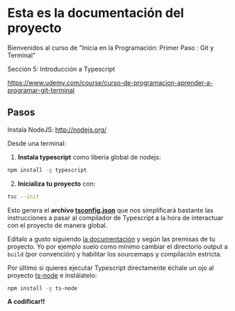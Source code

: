 # Esta es la documentación del proyecto

Bienvenidos al curso de "Inicia en la Programación: Primer Paso : Git y Terminal"

Sección 5: Introducción a Typescript

<https://www.udemy.com/course/curso-de-programacion-aprender-a-programar-git-terminal>

## Pasos

Instala NodeJS: <http://nodejs.org/>

Desde una terminal:

1. **Instala typescript** como libería global de nodejs:

```bash
npm install -g typescript
```

2. **Inicializa tu proyecto** con:

```bash
tsc --init
```

Esto genera el **archivo [tsconfig.json](/tsconfig.json)** que nos simplificará bastante las instrucciones a pasar al compilador de Typescript a la hora de interactuar con el proyecto de manera global.

Edítalo a gusto siguiendo [la documentación](https://www.typescriptlang.org/docs/handbook/tsconfig-json.html) y según las premisas de tu proyecto. Yo por ejemplo suelo como mínimo cambiar el directorio output a `build` (por convención) y habilitar los sourcemaps y compilación estricta.

Por último si quieres ejecutar Typescript directamente échale un ojo al proyecto [ts-node](https://github.com/TypeStrong/ts-node) e instálatelo:

```bash
npm install -g ts-node
```

**A codificar!!**
